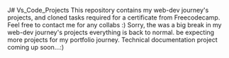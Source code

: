 J# Vs_Code_Projects
This repository contains my web-dev journey's projects, and cloned tasks required for a certificate from Freecodecamp.
Feel free to contact me for any collabs :)
Sorry, the was a big break in my  web-dev journey's projects everything is back to normal. be expecting more projects for my portfolio journey.
Technical documentation project coming up soon...:) 
